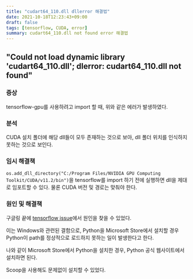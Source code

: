 ```yaml
---
title: "cudart64_110.dll dllerror 해결법"
date: 2021-10-18T12:23:43+09:00
draft: false
tags: [tensorflow, CUDA, error]
summary: cudart64_110.dll not found error 해결법
---
```

## "Could not load dynamic library 'cudart64_110.dll'; dlerror: cudart64_110.dll not found"
### 증상
tensorflow-gpu를 사용하려고 import 할 때, 위와 같은 에러가 발생하였다. 

### 분석
CUDA 설치 폴더에 해당 dll들이 모두 존재하는 것으로 보아, dll 폴더 위치를 인식하지 못하는 것으로 보인다. 

### 임시 해결책
`os.add_dll_directory("C:/Program Files/NVIDIA GPU Computing Toolkit/CUDA/v11.2/bin")`을 tensorflow를 import 하기 전에 실행하면 dll을 제대로 임포트할 수 있다. 물론 CUDA 버전 및 경로는 맞춰야 한다.

### 원인 및 해결책
구글링 끝에 [tensorflow issue](https://github.com/tensorflow/tensorflow/issues/48868)에서 원인을 찾을 수 있었다.

이는 Windows와 관련된 결함으로, Python을 Microsoft Store에서 설치할 경우 Python이 path를 정상적으로 로드하지 못하는 일이 발생한다고 한다. 

나와 같이 Microsoft Store에서 Python을 설치한 경우, Python 공식 웹사이트에서 설치하면 된다.

Scoop을 사용해도 문제없이 설치할 수 있었다.